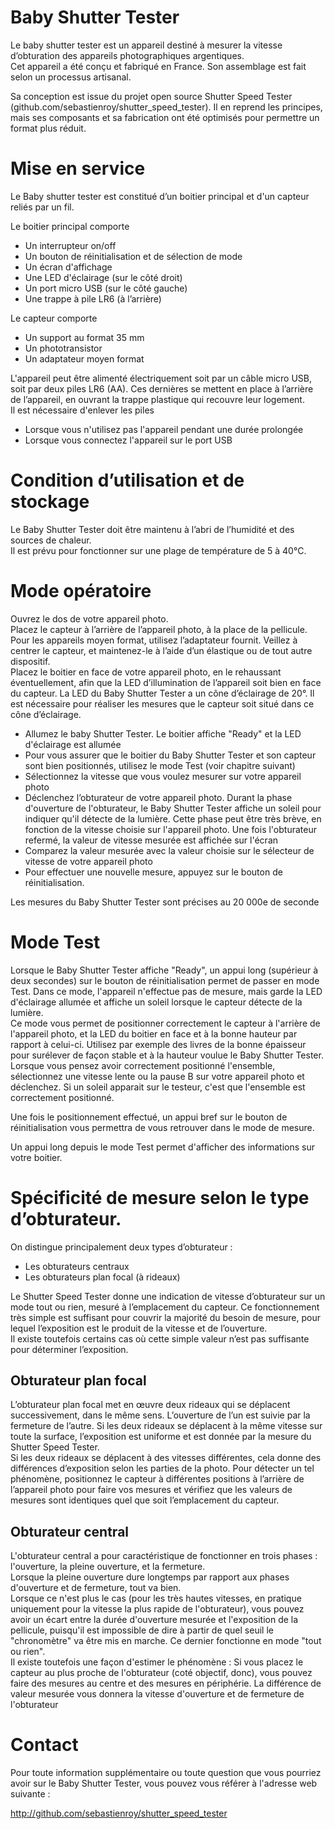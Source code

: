 # Baby Shutter Tester

Le baby shutter tester est un appareil destiné à mesurer la vitesse d’obturation des appareils photographiques argentiques.  
Cet appareil a été conçu et fabriqué en France. Son assemblage est fait selon un processus artisanal.  

Sa conception est issue du projet open source Shutter Speed Tester (github.com/sebastienroy/shutter_speed_tester). Il en reprend les principes, mais ses composants et sa fabrication ont été optimisés pour permettre un format plus réduit.

# Mise en service

Le Baby shutter tester est constitué d’un boitier principal et d'un capteur reliés par un fil.  

Le boitier principal comporte  
- Un interrupteur on/off
- Un bouton de réinitialisation et de sélection de mode
- Un écran d'affichage
- Une LED d'éclairage (sur le côté droit)
- Un port micro USB (sur le côté gauche)
- Une trappe à pile LR6 (à l’arrière)  
  
Le capteur comporte 
- Un support au format 35 mm
- Un phototransistor
- Un adaptateur moyen format

L'appareil peut être alimenté électriquement soit par un câble micro USB, soit par deux piles LR6 (AA). Ces dernières se mettent en place à l’arrière de l’appareil, en ouvrant la trappe plastique qui recouvre leur logement.  
Il est nécessaire d'enlever les piles  
- Lorsque vous n'utilisez pas l'appareil pendant une durée prolongée
- Lorsque vous connectez l'appareil sur le port USB  
  
# Condition d’utilisation et de stockage  

Le Baby Shutter Tester doit être maintenu à l’abri de l’humidité et des sources de chaleur.  
Il est prévu pour fonctionner sur une plage de température de 5 à 40°C.

# Mode opératoire

Ouvrez le dos de votre appareil photo.  
Placez le capteur à l’arrière de l’appareil photo, à la place de la pellicule. Pour les appareils moyen format, utilisez l’adaptateur fournit. Veillez à centrer le capteur, et maintenez-le à l’aide d’un élastique ou de tout autre dispositif.  
Placez le boitier en face de votre appareil photo, en le rehaussant éventuellement, afin que la LED d’illumination de l’appareil soit bien en face du capteur. La LED du Baby Shutter Tester a un cône d’éclairage de 20°. Il est nécessaire pour réaliser les mesures que le capteur soit situé dans ce cône d’éclairage.  
- Allumez le baby Shutter Tester. Le boitier affiche "Ready" et la LED d'éclairage est allumée
- Pour vous assurer que le boitier du Baby Shutter Tester et son capteur sont bien positionnés, utilisez le mode Test (voir chapitre suivant)
- Sélectionnez la vitesse que vous voulez mesurer sur votre appareil photo
- Déclenchez l’obturateur de votre appareil photo. Durant la phase d'ouverture de l'obturateur, le Baby Shutter Tester affiche un soleil pour indiquer qu'il détecte de la lumière. Cette phase peut être très brève, en fonction de la vitesse choisie sur l'appareil photo. Une fois l'obturateur refermé, la valeur de vitesse mesurée est affichée sur l'écran
- Comparez la valeur mesurée avec la valeur choisie sur le sélecteur de vitesse de votre appareil photo
- Pour effectuer une nouvelle mesure, appuyez sur le bouton de réinitialisation.

Les mesures du Baby Shutter Tester sont précises au 20 000e de seconde

# Mode Test

Lorsque le Baby Shutter Tester affiche "Ready", un appui long (supérieur à deux secondes) sur le bouton de réinitialisation permet de passer en mode Test.
Dans ce mode, l'appareil n'effectue pas de mesure, mais garde la LED d'éclairage allumée et affiche un soleil lorsque le capteur détecte de la lumière.  
Ce mode vous permet de positionner correctement le capteur à l'arrière de l'appareil photo, et la LED du boitier en face et à la bonne hauteur par rapport à celui-ci. Utilisez par exemple des livres de la bonne épaisseur pour surélever de façon stable et à la hauteur voulue le Baby Shutter Tester.  
Lorsque vous pensez avoir correctement positionné l'ensemble, sélectionnez une vitesse lente ou la pause B sur votre appareil photo et déclenchez. Si un soleil apparait sur le testeur, c'est que l'ensemble est correctement positionné.

Une fois le positionnement effectué, un appui bref sur le bouton de réinitialisation vous permettra de vous retrouver dans le mode de mesure.

Un appui long depuis le mode Test permet d'afficher des informations sur votre boitier.

# Spécificité de mesure selon le type d’obturateur.

On distingue principalement deux types d’obturateur :  
- Les obturateurs centraux
- Les obturateurs plan focal (à rideaux)  

Le Shutter Speed Tester donne une indication de vitesse d’obturateur sur un mode tout ou rien, mesuré à l’emplacement du capteur. Ce fonctionnement très simple est suffisant pour couvrir la majorité du besoin de mesure, pour lequel l’exposition est le produit de la vitesse et de l’ouverture.  
Il existe toutefois certains cas où cette simple valeur n’est pas suffisante pour déterminer l’exposition.  
## Obturateur plan focal
L’obturateur plan focal met en œuvre deux rideaux qui se déplacent successivement, dans le même sens. L’ouverture de l’un est suivie par la fermeture de l’autre. Si les deux rideaux se déplacent à la même vitesse sur toute la surface, l’exposition est uniforme et est donnée par la mesure du Shutter Speed Tester.  
Si les deux rideaux se déplacent à des vitesses différentes, cela donne des différences d’exposition selon les parties de la photo. Pour détecter un tel phénomène, positionnez le capteur à différentes positions à l’arrière de l’appareil photo pour faire vos mesures et vérifiez que les valeurs de mesures sont identiques quel que soit l’emplacement du capteur.  
## Obturateur central
L'obturateur central a pour caractéristique de fonctionner en trois phases : l'ouverture, la pleine ouverture, et la fermeture.  
Lorsque la pleine ouverture dure longtemps par rapport aux phases d'ouverture et de fermeture, tout va bien.  
Lorsque ce n'est plus le cas (pour les très hautes vitesses, en pratique uniquement pour la vitesse la plus rapide de l'obturateur), vous pouvez avoir un écart entre la durée d'ouverture mesurée et l'exposition de la pellicule, puisqu'il est impossible de dire à partir de quel seuil le "chronomètre" va être mis en marche. Ce dernier fonctionne en mode "tout ou rien".  
Il existe toutefois une façon d'estimer le phénomène : Si vous placez le capteur au plus proche de l'obturateur (coté objectif, donc), vous pouvez faire des mesures au centre et des mesures en périphérie. La différence de valeur mesurée vous donnera la vitesse d'ouverture et de fermeture de l'obturateur

# Contact

Pour toute information supplémentaire ou toute question que vous pourriez avoir sur le Baby Shutter Tester, vous pouvez vous référer à l'adresse web suivante :  

http://github.com/sebastienroy/shutter_speed_tester

